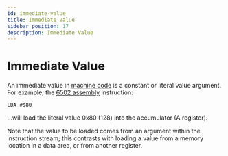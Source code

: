 ```yaml
---
id: immediate-value
title: Immediate Value
sidebar_position: 17
description: Immediate Value
---
```


# Immediate Value

An immediate value in [machine code](./machine-language.md) is a constant or literal value argument. For example, the [6502 assembly](/G-6502/6502-emulator.md) instruction:

```text
LDA #$80
```

...will load the literal value 0x80 (128) into the accumulator (A register).

Note that the value to be loaded comes from an argument within the instruction stream; this contrasts with loading a value from a memory location in a data area, or from another register.
